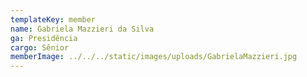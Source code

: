 ```yaml
---
templateKey: member
name: Gabriela Mazzieri da Silva
ga: Presidência
cargo: Sênior
memberImage: ../../../static/images/uploads/GabrielaMazzieri.jpg
---
```

